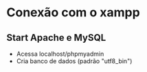# Conexão com o xampp

## Start Apache e MySQL

- Acessa localhost/phpmyadmin
- Cria banco de dados (padrão "utf8_bin")
